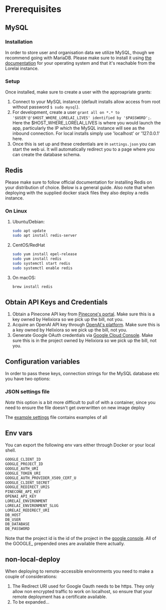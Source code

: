 # Prerequisites

## MySQL

### Installation

In order to store user and organisation data we utilize MySQL, though we recommend going with
MariaDB. Please make sure to install it using
[the documentation](https://mariadb.com/kb/en/getting-installing-and-upgrading-mariadb/) for your
operating system and that it's reachable from the Lorelai instance.

### Setup

Once installed, make sure to create a user with the approapriate grants:

1. Connect to your MySQL instance (default installs allow access from root without password
   `$ sudo mysql`).
1. For development, create a user
   `grant all on *.* to '$USER'@'$HOST_WHERE_LORELAI_LIVES' identified by '$PASSWORD';`. Here the
   $HOST_WHERE_LORELAI_LIVES is where you would launch the app, particularly the IP which the MySQL
   instance will see as the inbound connection. For local installs simply use 'localhost' or
   '127.0.0.1' here.
1. Once this is set up and these credentials are in `settings.json` you can start the web ui. It
   will automatically redirect you to a page where you can create the database schema.

## Redis

Please make sure to follow official documentation for installing Redis on your distribution of
choice. Below is a general guide. Also note that when deploying with the supplied docker stack files
they also deploy a redis instance.

### On Linux

1. Ubuntu/Debian:

   ```bash
   sudo apt update
   sudo apt install redis-server
   ```

1. CentOS/RedHat

   ```bash
   sudo yum install epel-release
   sudo yum install redis
   sudo systemctl start redis
   sudo systemctl enable redis
   ```

1. On macOS:

   ```bash
   brew install redis
   ```

## Obtain API Keys and Credentials

1. Obtain a Pinecone API key from [Pinecone's portal](https://app.pinecone.io/organisations/). Make
   sure this is a key owned by Helixiora so we pick up the bill, not you.
1. Acquire an OpenAI API key through [OpenAI's platform](https://platform.openai.com/api-keys). Make
   sure this is a key owned by Helixiora so we pick up the bill, not you.
1. Generate Google OAuth credentials via
   [Google Cloud Console](https://console.cloud.google.com/apis/credentials). Make sure this is in
   the project owned by Helixiora so we pick up the bill, not you.

## Configuration variables

In order to pass these keys, connection strings for the MySQL database etc you have two options:

### JSON settings file

_Note_ this option is a bit more difficult to pull of with a container, since you need to ensure the
file doesn't get overwritten on new image deploy

The [example settings](./settings.json.example) file contains examples of all

## Env vars

You can export the following env vars either through Docker or your local shell.

```bash
GOOGLE_CLIENT_ID
GOOGLE_PROJECT_ID
GOOGLE_AUTH_URI
GOOGLE_TOKEN_URI
GOOGLE_AUTH_PROVIDER_X509_CERT_U
GOOGLE_CLIENT_SECRET
GOOGLE_REDIRECT_URIS
PINECONE_API_KEY
OPENAI_API_KEY
LORELAI_ENVIRONMENT
LORELAI_ENVIRONMENT_SLUG
LORELAI_REDIRECT_URI
DB_HOST
DB_USER
DB_DATABASE
DB_PASSWORD
```

Note that the project id is the id of the project in the
[google console](https://console.cloud.google.com/cloud-resource-manager). All of the GOOGLE\_
prepended ones are available there actually.

## non-local-deploy

When deploying to remote-accessible environments you need to make a couple of considerations:

1. The Redirect URI used for Google Oauth needs to be https. They only allow non encrypted traffic
   to work on localhost, so ensure that your remote deployment has a certificate available.
1. To be expanded...

